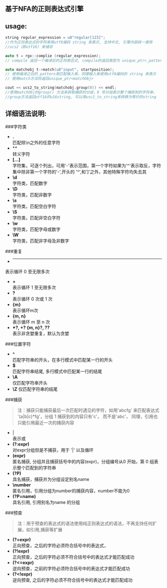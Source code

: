 
基于NFA的正则表达式引擎
---

usage:
--- 
```cpp
string regular_expression = u8"regular[123]";  
//作为正则表达式的字符串用utf8编码 string 来表示, 支持中文, 引擎内部统一使用
//ucs2（即utf16) 来储存

auto t = rgx::complie (regular_expression);
// compile 返回一个编译后的正则表达式, compile的返回类型为 unique_ptr<_pattern>

auto matchobj t->match(u8"input", startposition);
// 使用编译之后的_pattern来匹配输入串，同理输入串使用utf8编码的 string 来表示
// 使用match方法将返回unique_ptr<matchObj>

cout << ucs2_to_string(matchobj.group(0)) << endl;
//使用matchObj的group() 方法来获取捕获的分组，0 号分组表示整个捕获到的字符串，
//group方法返回utf16的u16string, 可以用usc2_to_string来转换为等价的string
```




详细语法说明: 
---

###字符类
-  **.**  
匹配除\n之外的任意字符
-  **\**  
转义字符
-  **[...]**  
字符集，可逐个列出，可用'-'表示范围，第一个字符如果为'^'表示取反，字符集中除非第一个字符的'-',开头的 '^',和']'之外，其他特殊字符均失去其           
-  **\d**  
字符类，匹配数字
-  **\D**  
字符类，匹配非数字
-  **\s**  
字符类，匹配空白字符
-  **\S**  
字符类，匹配非空白字符
-  **\w**  
字符类，匹配字母或数字
-  **\W**  
字符类，匹配非字母及非数字

###重复 
-  *****  
表示循环 0 至无限多次
-  **+**  
表示循环 1 至无限多次
-  **?**  
表示循环 0 次或 1 次
-  **{m}**  
表示循环m次
-  **{m, n}**  
表示循环 m 至 n 次
-  **\*?, +? {m, n}?, ??**  
表示非贪婪重复，默认为贪婪

###位置字符 
-  **^**  
匹配字符串的开头，在多行模式中匹配某一行的开头
-  **$**  
匹配字符串结尾, 多行模式中匹配某一行的结尾
-  **\A**  
仅匹配字符串开头
-  **\Z**
仅匹配字符串的结尾

###捕获
> 注：捕获只能捕获最后一次匹配时遇见的字符，如用'abcfg' 来匹配表达式 '(a|b|c)\*fg'，分组 1 捕获到的内容只有'c'， 而不是'abc'， 同理，引用也只能引用最近一次的捕获内容

- |  
表示或
-  **(?:expr)**  
对expr分组但是不捕获，用于 '|' 以及循环
-  **(expr)**  
匿名捕获, 分组并且捕获括号中的内容(expr)，分组编号从0 开始，第 0 组表示整个匹配到的字符串
-  **(?P<name>)**  
具名捕获，捕获并为分组设定别名name
-  **\number**  
匿名引用，引用分组为number的捕获内容，number不能为0
-  **(?P=name)**  
具名引用, 引用别名为name 的分组

###预查
> 注：用于预查的表达式的语法使用纯正则表达式的语法，不再支持任何扩展，如引用,捕获等扩展

-  **(?=expr)**  
正向预查，之后的字符必须符合括号中的表达式，
-  **(?\!expr)**  
正向预查，之后的字符必须不符合括号中的表达式才能匹配成功
-  **(?<=expr)**  
逆向预查，之前的字符必须符合括号中的表达式才能匹配成功
-  **(?<\!expr)**  
逆向预查, 之后的字符必须不符合括号中的表达式才能匹配成功
